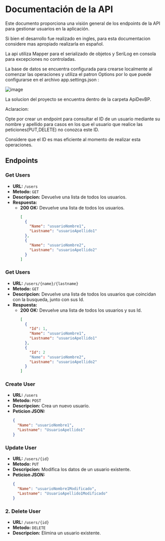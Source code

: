 # Documentación de la API
Este documento proporciona una visión general de los endpoints de la API para gestionar usuarios en la aplicación.

Si bien el desarrollo fue realizado en ingles, para esta documentacion considere mas apropiado realizarla en español.

La api utiliza Mapper para el serializado de objetos y SeriLog en consola para excepciones no controladas.

La base de datos se encuentra configurada para crearse localmente al comenzar las operaciones y utiliza el patron Options por lo que puede configurarse en el archivo app.settings.json :

![image](https://github.com/user-attachments/assets/a7c04a0c-44a4-441c-bd0b-b34090f59432)

La solucion del proyecto se encuentra dentro de la carpeta ApiDevBP.

Aclaracion:

Opte por crear un endpoint para consultar el ID de un usuario mediante su nombre y apellido para casos en los que el usuario que realice las peticiones(PUT,DELETE) no conozca este ID.

Considere que el ID es mas eficiente al momento de realizar esta operaciones.

## Endpoints

### Get Users

- **URL:** `/users`
- **Metodo:** `GET`
- **Descripcion:** Devuelve una lista de todos los usuarios.
- **Respuesta:**
  - **200 OK:** Devuelve una lista de todos los usuarios.
    ```json
    [
      {
        "Name": "usuarioNombre1",
        "Lastname": "usuarioApellido1"
      },
      {
        "Name": "usuarioNombre2",
        "Lastname": "usuarioApellido2"
      }
    ]
    
### Get Users

- **URL:** `/users/{name}/{lastname}`
- **Metodo:** `GET`
- **Descripcion:** Devuelve una lista de todos los usuarios que coincidan con la busqueda, junto con sus Id.
- **Respuesta:**
  - **200 OK:** Devuelve una lista de todos los usuarios y sus Id.
    ```json
    [
      {
        "Id": 1,
        "Name": "usuarioNombre1",
        "Lastname": "usuarioApellido1"
      },
      {
        "Id": 2
        "Name": "usuarioNombre2",
        "Lastname": "usuarioApellido2"
      }
    ]

### Create User

- **URL:** `/users`
- **Metodo:** `POST`
- **Descripcion:** Crea un nuevo usuario.
- **Peticion JSON:**
  ```json
  {
    "Name": "usuarioNombre1",
    "Lastname": "UsuarioApellido1"
  }

### Update User

- **URL:** `/users/{id}`
- **Metodo:** `PUT`
- **Descripcion:** Modifica los datos de un usuario existente.
- **Peticion JSON:**
  ```json
  {
    "Name": "usuarioNombre1Modificado",
    "Lastname": "UsuarioApellido1Modificado"
  }

### 2. Delete User

- **URL:** `/users/{id}`
- **Metodo:** `DELETE`
- **Descripcion:** Elimina un usuario existente.
 
